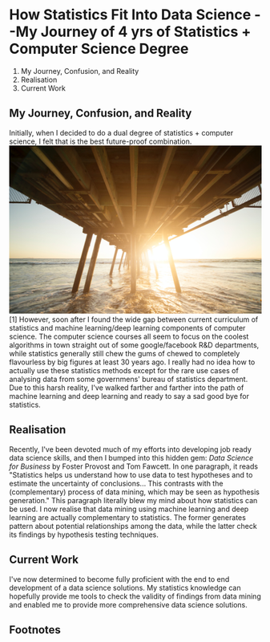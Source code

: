 # How Statistics Fit Into Data Science --My Journey of 4 yrs of Statistics + Computer Science Degree


1. My Journey, Confusion, and Reality
2. Realisation
3. Current Work

## My Journey, Confusion, and Reality
Initially, when I decided to do a dual degree of statistics + computer science, I felt that is the best future-proof combination.
![](/images/frank-mckenna-fLtF68dMoQw-unsplash.jpg "bright future")[1]
However, soon after I found the wide gap between current curriculum of statistics and machine learning/deep learning components of computer science. The computer science courses all seem to focus on the coolest algorithms in town straight out of some google/facebook R&D departments, while statistics generally still chew the gums of chewed to completely flavourless by big figures at least 30 years ago. I really had no idea how to actually use these statistics methods except for the rare use cases of analysing data from some governmens' bureau of statistics department. Due to this harsh reality, I've walked farther and farther into the path of machine learning and deep learning and ready to say a sad good bye for statistics.

## Realisation
Recently, I've been devoted much of my efforts into developing job ready data science skills, and then I bumped into this hidden gem: *Data Science for Business* by Foster Provost and Tom Fawcett. In one paragraph, it reads "Statistics helps us understand how to use data to test hypotheses and to estimate the uncertainty of conclusions... This contrasts with the (complementary) process of data mining, which may be seen as hypothesis generation." This paragraph literally blew my mind about how statistics can be used. I now realise that data mining using machine learning and deep learning are actually complementary to statistics. The former generates pattern about potential relationships among the data, while the latter check its findings by hypothesis testing techniques. 


## Current Work
I've now determined to become fully proficient with the end to end development of a data science solutions. My statistics knowledge can hopefully provide me tools to check the validity of findings from data mining and enabled me to provide more comprehensive data science solutions.

## Footnotes

[^1]: <span>Photo by <a href="https://unsplash.com/@frankiefoto?utm_source=unsplash&amp;utm_medium=referral&amp;utm_content=creditCopyText">frank mckenna</a> on <a href="https://unsplash.com/s/photos/bright-future?utm_source=unsplash&amp;utm_medium=referral&amp;utm_content=creditCopyText">Unsplash</a></span>
